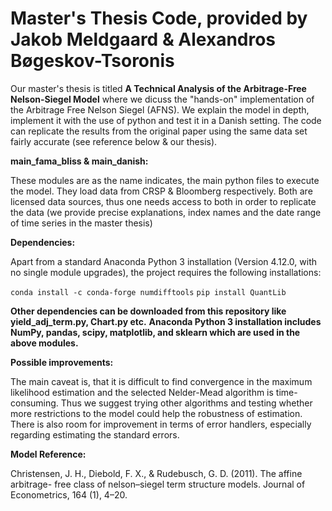 # Master's Thesis Code, provided by Jakob Meldgaard & Alexandros Bøgeskov-Tsoronis

Our master's thesis is titled **A Technical Analysis of the Arbitrage-Free
Nelson-Siegel Model** where we dicuss the "hands-on" implementation of the Arbitrage Free Nelson Siegel (AFNS).
We explain the model in depth, implement it with the use of python and test it in a Danish setting.
The code can replicate the results from the original paper using the same data set fairly accurate (see reference below & our thesis).

**main_fama_bliss & main_danish:**

These modules are as the name indicates, the main python files to execute the model.
They load data from CRSP & Bloomberg respectively. Both are licensed data sources, thus
one needs access to both in order to replicate the data (we provide precise explanations, index names and the date range of time series in the master thesis)

**Dependencies:**

Apart from a standard Anaconda Python 3 installation (Version 4.12.0, with no single module upgrades), the project requires the following installations:

``conda install -c conda-forge numdifftools``
``pip install QuantLib``

**Other dependencies can be downloaded from this repository like yield_adj_term.py, Chart.py etc.**
**Anaconda Python 3 installation includes NumPy, pandas, scipy, matplotlib, and sklearn which are used in the above modules.**

**Possible improvements:**

The main caveat is, that it is difficult to find convergence in the maximum likelihood estimation and
the selected Nelder-Mead algorithm is time-consuming. Thus we suggest trying other algorithms and 
testing whether more restrictions to the model could help the robustness of estimation.
There is also room for improvement in terms of error handlers, especially regarding estimating the standard errors.

**Model Reference:**

Christensen, J. H., Diebold, F. X., & Rudebusch, G. D. (2011). The affine arbitrage-
free class of nelson–siegel term structure models. Journal of Econometrics, 164 (1),
4–20.


